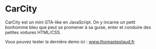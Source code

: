 # CarCity

CarCity est un mini GTA-like en JavaScript. On y incarne un petit bonhomme bleu que peut se promener à sa guise, enter et conduire des petites voitures HTML/CSS.

Vous pouvez tester la dernière demo ici :
www.thomastestaud.fr

